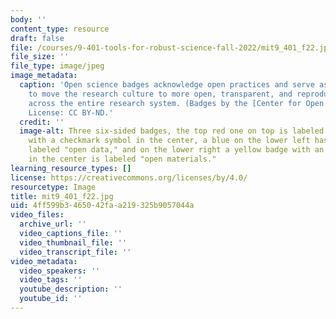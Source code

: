 ```yaml
---
body: ''
content_type: resource
draft: false
file: /courses/9-401-tools-for-robust-science-fall-2022/mit9_401_f22.jpg
file_size: ''
file_type: image/jpeg
image_metadata:
  caption: 'Open science badges acknowledge open practices and serve as incentives
    to move the research culture to more open, transparent, and reproducible practices
    across the entire research system. (Badges by the [Center for Open Science](https://www.cos.io/initiatives/badges).
    License: CC BY-ND.'
  credit: ''
  image-alt: Three six-sided badges, the top red one on top is labeled "preregistered"
    with a checkmark symbol in the center, a blue on the lower left has a bar graph
    labeled "open data," and on the lower right a yellow badge with an open box icon
    in the center is labeled "open materials."
learning_resource_types: []
license: https://creativecommons.org/licenses/by/4.0/
resourcetype: Image
title: mit9_401_f22.jpg
uid: 4ff599b3-4650-42fa-a219-325b9057044a
video_files:
  archive_url: ''
  video_captions_file: ''
  video_thumbnail_file: ''
  video_transcript_file: ''
video_metadata:
  video_speakers: ''
  video_tags: ''
  youtube_description: ''
  youtube_id: ''
---
```

